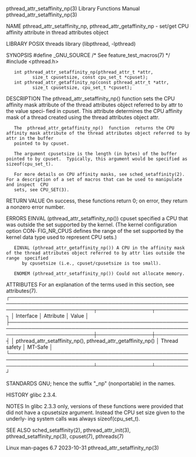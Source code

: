 pthread_attr_setaffinity_np(3)					   Library Functions Manual					pthread_attr_setaffinity_np(3)

NAME
       pthread_attr_setaffinity_np, pthread_attr_getaffinity_np - set/get CPU affinity attribute in thread attributes object

LIBRARY
       POSIX threads library (libpthread, -lpthread)

SYNOPSIS
       #define _GNU_SOURCE	       /* See feature_test_macros(7) */
       #include <pthread.h>

       int pthread_attr_setaffinity_np(pthread_attr_t *attr,
			  size_t cpusetsize, const cpu_set_t *cpuset);
       int pthread_attr_getaffinity_np(const pthread_attr_t *attr,
			  size_t cpusetsize, cpu_set_t *cpuset);

DESCRIPTION
       The pthread_attr_setaffinity_np() function sets the CPU affinity mask attribute of the thread attributes object referred to by attr to the value speci‐
       fied in cpuset.	This attribute determines the CPU affinity mask of a thread created using the thread attributes object attr.

       The  pthread_attr_getaffinity_np()  function  returns the CPU affinity mask attribute of the thread attributes object referred to by attr in the buffer
       pointed to by cpuset.

       The argument cpusetsize is the length (in bytes) of the buffer pointed to by cpuset.  Typically, this argument would be specified as sizeof(cpu_set_t).

       For more details on CPU affinity masks, see sched_setaffinity(2).  For a description of a set of macros that can be used to manipulate and inspect  CPU
       sets, see CPU_SET(3).

RETURN VALUE
       On success, these functions return 0; on error, they return a nonzero error number.

ERRORS
       EINVAL (pthread_attr_setaffinity_np())  cpuset specified a CPU that was outside the set supported by the kernel.	 (The kernel configuration option CON‐
	      FIG_NR_CPUS defines the range of the set supported by the kernel data type used to represent CPU sets.)

       EINVAL (pthread_attr_getaffinity_np()) A CPU in the affinity mask of the thread attributes object referred to by attr lies outside the range  specified
	      by cpusetsize (i.e., cpuset/cpusetsize is too small).

       ENOMEM (pthread_attr_setaffinity_np()) Could not allocate memory.

ATTRIBUTES
       For an explanation of the terms used in this section, see attributes(7).
       ┌───────────────────────────────────────────────────────────────────────────────────────────────────────────────────────────┬───────────────┬─────────┐
       │ Interface														   │ Attribute	   │ Value   │
       ├───────────────────────────────────────────────────────────────────────────────────────────────────────────────────────────┼───────────────┼─────────┤
       │ pthread_attr_setaffinity_np(), pthread_attr_getaffinity_np()								   │ Thread safety │ MT-Safe │
       └───────────────────────────────────────────────────────────────────────────────────────────────────────────────────────────┴───────────────┴─────────┘

STANDARDS
       GNU; hence the suffix "_np" (nonportable) in the names.

HISTORY
       glibc 2.3.4.

NOTES
       In glibc 2.3.3 only, versions of these functions were provided that did not have a cpusetsize argument.	Instead the CPU set size given to the underly‐
       ing system calls was always sizeof(cpu_set_t).

SEE ALSO
       sched_setaffinity(2), pthread_attr_init(3), pthread_setaffinity_np(3), cpuset(7), pthreads(7)

Linux man-pages 6.7							  2023-10-31						pthread_attr_setaffinity_np(3)
